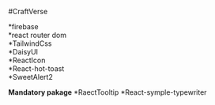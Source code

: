 #CraftVerse         

*firebase         
*react router dom         
*TailwindCss          
*DaisyUI       
*ReactIcon            
*React-hot-toast      
*SweetAlert2

****Mandatory pakage****
*RaectTooltip
*React-symple-typewriter
